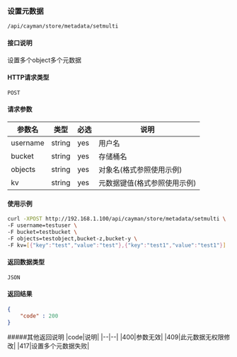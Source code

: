 ### 设置元数据
`/api/cayman/store/metadata/setmulti`

#### 接口说明
设置多个object多个元数据

#### HTTP请求类型
`POST`

#### 请求参数
|参数名|类型|必选|说明|
|--|--|--|--|
|username|string|yes|用户名|
|bucket|string|yes|存储桶名|
|objects|string|yes|对象名(格式参照使用示例)|
|kv|string|yes|元数据键值(格式参照使用示例)|

#### 使用示例
```sh
curl -XPOST http://192.168.1.100/api/cayman/store/metadata/setmulti \
-F username=testuser \
-F bucket=testbucket \
-F objects=testobject,bucket-z,bucket-y \
-F kv=[{"key":"test","value":"test"},{"key":"test1","value":"test1"}]
```

#### 返回数据类型
`JSON`

#### 返回结果
```json
{
    "code" : 200
}
```
#####其他返回说明
|code|说明|
|--|--|
|400|参数无效|
|409|此元数据无权限修改|
|417|设置多个元数据失败|